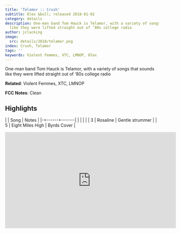 ```yaml
---
title: 'Telamor :: Crush'
subtitle: Olex &bull; released 2018-01-02
category: details
description: One-man band Tom Hauck is Telamor, with a variety of songs that sounds
  like they were lifted straight out of ‘80s college radio
author: jclacking
image:
  src: details/2018/telamor.png
index: Crush, Telamor
tags: ''
keywords: Violent Femmes, XTC, LMNOP, Olex
---
```

One-man band Tom Hauck is Telamor, with a variety of songs that sounds like they were lifted straight out of ‘80s college radio<!--more-->

**Related**: Violent Femmes, XTC, LMNOP

**FCC Notes**: Clean

## Highlights

| | Song | Notes |
|-+------+-------|
|  |  |  |
| 3 | Rosaline | Gentle strummer |
| 5 | Eight Miles High | Byrds Cover |

<div class="tlo-detail-video"><iframe width="560" height="315" src="https://www.youtube.com/embed/zikP36Ad9LU" frameborder="0" allow="autoplay; encrypted-media" allowfullscreen></iframe></div>

